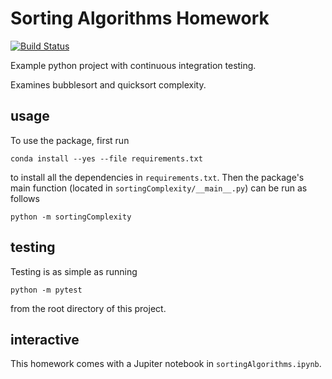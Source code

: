 # Sorting Algorithms Homework

[![Build
Status](https://travis-ci.org/kenburke/example.svg?branch=master)](https://travis-ci.org/kenburke/example)

Example python project with continuous integration testing.

Examines bubblesort and quicksort complexity.

## usage

To use the package, first run

```
conda install --yes --file requirements.txt
```

to install all the dependencies in `requirements.txt`. Then the package's
main function (located in `sortingComplexity/__main__.py`) can be run as follows

```
python -m sortingComplexity
```

## testing

Testing is as simple as running

```
python -m pytest
```

from the root directory of this project.

## interactive

This homework comes with a Jupiter notebook in `sortingAlgorithms.ipynb`.
